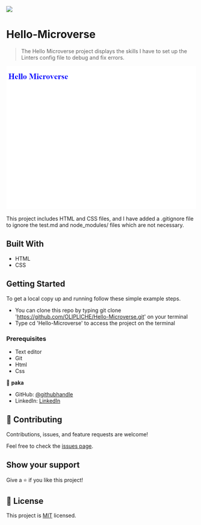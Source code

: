 ![](https://img.shields.io/badge/Microverse-blueviolet)

# Hello-Microverse

> The Hello Microverse project displays the skills I have to set up the Linters config file to debug and fix errors.

![screenshot](./hello-microverse.JPG)

This project includes HTML and CSS files, and I have added a .gitignore file to ignore the test.md and node_modules/ files which are not necessary.

## Built With

- HTML
- CSS

## Getting Started
To get a local copy up and running follow these simple example steps.

- You can clone this repo by typing git clone 'https://github.com/OLIPLICHE/Hello-Microverse.git' on your terminal
- Type cd 'Hello-Microverse' to access the project on the terminal


### Prerequisites
- Text editor
- Git
- Html
- Css

👤 **paka**

- GitHub: [@githubhandle](https://github.com/OLIPLICHE)
- LinkedIn: [LinkedIn](https://www.linkedin.com/in/olipliche-paka-mavoungou/)

## 🤝 Contributing

Contributions, issues, and feature requests are welcome!

Feel free to check the [issues page](https://github.com/OLIPLICHE/Hello-Microverse/issues).

## Show your support

Give a ⭐️ if you like this project!

## 📝 License

This project is [MIT](./MIT.md) licensed.